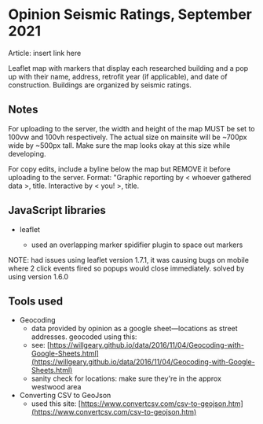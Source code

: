 # Opinion Seismic Ratings, September 2021


Article: insert link here 

Leaflet map with markers that display each researched building and a pop up with their name, address, retrofit year (if applicable), and date of construction. Buildings are organized by seismic ratings. 

## Notes

For uploading to the server, the width and height of the map MUST be set to 100vw and 100vh respectively. The actual size on mainsite will be ~700px wide by ~500px tall. Make sure the map looks okay at this size while developing.

For copy edits, include a byline below the map but REMOVE it before uploading to the server. Format: "Graphic reporting by < whoever gathered data >, title. Interactive by < you! >, title.

## JavaScript libraries

* leaflet

  * used an overlapping marker spidifier plugin to space out markers 

NOTE: had issues using leaflet version 1.7.1, it was causing bugs on mobile where 2 click events fired so popups would close immediately. solved by using version 1.6.0

## Tools used

* Geocoding
  * data provided by opinion as a google sheet—locations as street addresses. geocoded using this:
  * see: [https://willgeary.github.io/data/2016/11/04/Geocoding-with-Google-Sheets.html](https://willgeary.github.io/data/2016/11/04/Geocoding-with-Google-Sheets.html)
  * sanity check for locations: make sure they're in the approx westwood area 
* Converting CSV to GeoJson
  * used this site: [https://www.convertcsv.com/csv-to-geojson.htm](https://www.convertcsv.com/csv-to-geojson.htm)